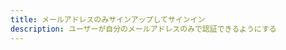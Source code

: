 ```yaml
---
title: メールアドレスのみサインアップしてサインイン
description: ユーザーが自分のメールアドレスのみで認証できるようにする
---
```


<inline-fragment platform="js" src="~/guides/authentication/fragments/js/email-only-authentication.md"></inline-fragment>